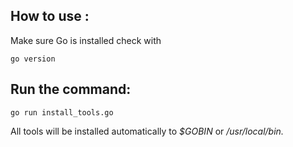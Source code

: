 ## How to use :
Make sure Go is installed 
check with 
``` 
go version
```

## Run the command:

```
go run install_tools.go
```

All tools will be installed automatically to *$GOBIN* or */usr/local/bin.*
